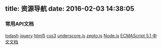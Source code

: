 title: 资源导航
date: 2016-02-03 14:38:05
---

### 常用API文档

[lodash](http://lodashjs.com/docs/)
[jquery](http://hemin.cn/jq/cheatsheet.html)
[html5](http://jquery.cuishifeng.cn/html5.html)
[css3](http://www.css88.com/book/css/)
[underscore.js](http://www.css88.com/doc/underscore/)
[zepto.js](http://www.css88.com/doc/zeptojs_api/)
[Node.js](http://nodeapi.ucdok.com/#/api/) 
[ECMAScript 5.1 中文文档](http://lzw.me/pages/ecmascript/)